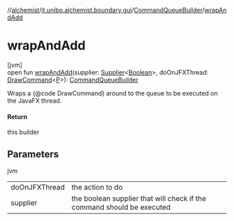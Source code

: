 //[alchemist](../../../index.md)/[it.unibo.alchemist.boundary.gui](../index.md)/[CommandQueueBuilder](index.md)/[wrapAndAdd](wrap-and-add.md)

# wrapAndAdd

[jvm]\
open fun [wrapAndAdd](wrap-and-add.md)(supplier: [Supplier](https://docs.oracle.com/javase/8/docs/api/java/util/function/Supplier.html)<[Boolean](https://docs.oracle.com/javase/8/docs/api/java/lang/Boolean.html)>, doOnJFXThread: [DrawCommand](../../it.unibo.alchemist.boundary.interfaces/-draw-command/index.md)<[P](../../it.unibo.alchemist.boundary.monitor/-f-x-time-monitor/index.md)>): [CommandQueueBuilder](index.md)

Wraps a {@code DrawCommand} around to the queue to be executed on the JavaFX thread.

#### Return

this builder

## Parameters

jvm

| | |
|---|---|
| doOnJFXThread | the action to do |
| supplier | the boolean supplier that will check if the command should be executed |
